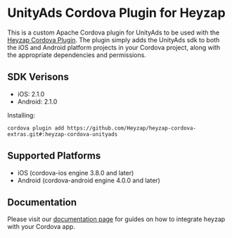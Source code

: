 UnityAds Cordova Plugin for Heyzap
==================================

This is a custom Apache Cordova plugin for UnityAds to be used with the [Heyzap Cordova Plugin](github.com/Heyzap/heyzap-cordova). The plugin simply adds the UnityAds sdk to both the iOS and Android platform projects in your Cordova project, along with the appropriate dependencies and permissions.

SDK Verisons
------------
- iOS: 2.1.0
- Android: 2.1.0

Installing:
```
cordova plugin add https://github.com/Heyzap/heyzap-cordova-extras.git#:heyzap-cordova-unityads
```

Supported Platforms
-------------------
- iOS (cordova-ios engine 3.8.0 and later)
- Android (cordova-android engine 4.0.0 and later)

Documentation
-------------
Please visit our [documentation page](https://developers.heyzap.com/docs/cordova_sdk_setup_and_requirements#step-2-choose-your-3rdparty-sdks-optional) for guides on how to integrate heyzap with your Cordova app.
